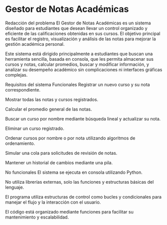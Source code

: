 # Gestor de Notas Académicas
Redacción del problema
El Gestor de Notas Académicas es un sistema diseñado para estudiantes que desean llevar un control organizado y eficiente de las calificaciones obtenidas en sus cursos. El objetivo principal es facilitar el registro, visualización y análisis de las notas para mejorar la gestión académica personal.

Este sistema está dirigido principalmente a estudiantes que buscan una herramienta sencilla, basada en consola, que les permita almacenar sus cursos y notas, calcular promedios, buscar y modificar información, y analizar su desempeño académico sin complicaciones ni interfaces gráficas complejas.

Requisitos del sistema
Funcionales
Registrar un nuevo curso y su nota correspondiente.

Mostrar todas las notas y cursos registrados.

Calcular el promedio general de las notas.

Buscar un curso por nombre mediante búsqueda lineal y actualizar su nota.

Eliminar un curso registrado.

Ordenar cursos por nombre o por nota utilizando algoritmos de ordenamiento.

Simular una cola para solicitudes de revisión de notas.

Mantener un historial de cambios mediante una pila.

No funcionales
El sistema se ejecuta en consola utilizando Python.

No utiliza librerías externas, solo las funciones y estructuras básicas del lenguaje.

El programa utiliza estructuras de control como bucles y condicionales para manejar el flujo y la interacción con el usuario.

El código está organizado mediante funciones para facilitar su mantenimiento y escalabilidad.
